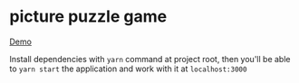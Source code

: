 # picture puzzle game

[Demo](https://megarocks.github.io/picture-puzzle-game)

Install dependencies with `yarn` command at project root, then you'll be able to `yarn start` the application and work with it at `localhost:3000`